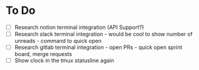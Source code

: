 # To Do
- [ ] Research notion terminal integration (API Support?)
- [ ] Research slack terminal integration
        - would be cool to show number of unreads
        - command to quick open
- [ ] Research gitlab terminal integration
        - open PRs
        - quick open sprint board, merge requests
- [ ] Show clock in the tmux statusline again
